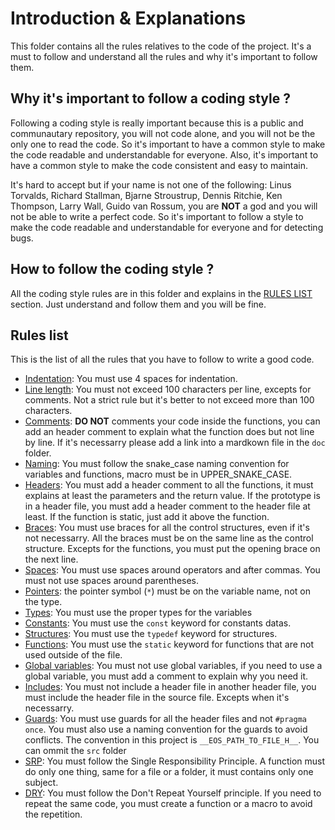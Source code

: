 # Introduction & Explanations

This folder contains all the rules relatives to the code of the project. It's a must to follow and understand all the rules and why it's important to follow them.

## Why it's important to follow a coding style ?

Following a coding style is really important because this is a public and communautary repository, you will not code alone, and you will not be the only one to read the code. So it's important to have a common style to make the code readable and understandable for everyone. Also, it's important to have a common style to make the code consistent and easy to maintain.

It's hard to accept but if your name is not one of the following: Linus Torvalds, Richard Stallman, Bjarne Stroustrup, Dennis Ritchie, Ken Thompson, Larry Wall, Guido van Rossum, you are **NOT** a god and you will not be able to write a perfect code. So it's important to follow a style to make the code readable and understandable for everyone and for detecting bugs.

## How to follow the coding style ?

All the coding style rules are in this folder and explains in the [RULES LIST](#rules-list) section. Just understand and follow them and you will be fine.

## Rules list <a name="rules-list"></a>

This is the list of all the rules that you have to follow to write a good code.

- [Indentation](indentation.md): You must use 4 spaces for indentation.
- [Line length](line_length.md): You must not exceed 100 characters per line, excepts for comments. Not a strict rule but it's better to not exceed more than 100 characters.
- [Comments](comments.md): **DO NOT** comments your code inside the functions, you can add an header comment to explain what the function does but not line by line. If it's necessarry please add a link into a mardkown file in the `doc` folder.
- [Naming](naming.md): You must follow the snake_case naming convention for variables and functions, macro must be in UPPER_SNAKE_CASE.
- [Headers](headers.md): You must add a header comment to all the functions, it must explains at least the parameters and the return value. If the prototype is in a header file, you must add a header comment to the header file at least. If the function is static, just add it above the function.
- [Braces](braces.md): You must use braces for all the control structures, even if it's not necessarry. All the braces must be on the same line as the control structure. Excepts for the functions, you must put the opening brace on the next line.
- [Spaces](spaces.md): You must use spaces around operators and after commas. You must not use spaces around parentheses.
- [Pointers](pointers.md): the pointer symbol (`*`) must be on the variable name, not on the type.
- [Types](types.md): You must use the proper types for the variables
- [Constants](constants.md): You must use the `const` keyword for constants datas.
- [Structures](structures.md): You must use the `typedef` keyword for structures.
- [Functions](functions.md): You must use the `static` keyword for functions that are not used outside of the file.
- [Global variables](global_variables.md): You must not use global variables, if you need to use a global variable, you must add a comment to explain why you need it.
- [Includes](includes.md): You must not include a header file in another header file, you must include the header file in the source file. Excepts when it's necessarry.
- [Guards](guards.md): You must use guards for all the header files and not `#pragma once`. You must also use a naming convention for the guards to avoid conflicts. The convention in this project is `__EOS_PATH_TO_FILE_H__`. You can ommit the `src` folder
- [SRP](srp.md): You must follow the Single Responsibility Principle. A function must do only one thing, same for a file or a folder, it must contains only one subject.
- [DRY](dry.md): You must follow the Don't Repeat Yourself principle. If you need to repeat the same code, you must create a function or a macro to avoid the repetition.
